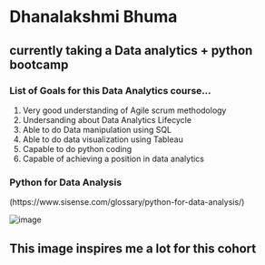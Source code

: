 <h1>Dhanalakshmi Bhuma</h1>
<h2> currently taking a Data analytics + python bootcamp </h2>
<h3> List of Goals for this Data Analytics course...</h3>
<ol>
<li>Very good understanding of Agile scrum methodology</li>
<li>Undersanding about Data Analytics Lifecycle</li>
<li>Able to do Data manipulation using SQL</li>
<li>Able to do data visualization using Tableau</li>
<li>Capable to do python coding </li>
<li>Capable of achieving a position in data analytics</li>
</ol>
<h3>Python for Data Analysis</h3>
(https://www.sisense.com/glossary/python-for-data-analysis/)

![image](https://www.sandboxx.us/wp-content/uploads/2018/02/sandboxx151.png.webp)
<h2>This image inspires me a lot for this cohort</h2>
